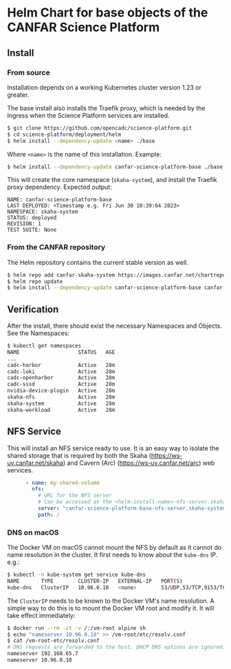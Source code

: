 # Helm Chart for base objects of the CANFAR Science Platform

## Install

### From source

Installation depends on a working Kubernetes cluster version 1.23 or greater.

The base install also installs the Traefik proxy, which is needed by the Ingress when the Science Platform services are installed.

```sh
$ git clone https://github.com/opencadc/science-platform.git
$ cd science-platform/deployment/helm
$ helm install --dependency-update <name> ./base
```

Where `<name>` is the name of this installation.  Example:
```sh
$ helm install --dependency-update canfar-science-platform-base ./base
```
This will create the core namespace (`skaha-system`), and install the Traefik proxy dependency.  Expected output:
```
NAME: canfar-science-platform-base
LAST DEPLOYED: <Timestamp e.g. Fri Jun 30 10:39:04 2023>
NAMESPACE: skaha-system
STATUS: deployed
REVISION: 1
TEST SUITE: None
```

### From the CANFAR repository

The Helm repository contains the current stable version as well.

```sh
$ helm repo add canfar-skaha-system https://images.canfar.net/chartrepo/skaha-system
$ helm repo update
$ helm install --dependency-update canfar-science-platform-base canfar-skaha-system/base
```

## Verification

After the install, there should exist the necessary Namespaces and Objects.  See the Namespaces:

```sh
$ kubectl get namespaces
NAME                   STATUS   AGE
...
cadc-harbor            Active   28m
cadc-loki              Active   28m
cadc-openharbor        Active   28m
cadc-sssd              Active   28m
nvidia-device-plugin   Active   28m
skaha-nfs              Active   28m
skaha-system           Active   28m
skaha-workload         Active   28m
```

## NFS Service

This will install an NFS service ready to use.  It is an easy way to isolate the shared storage that is required by both the Skaha (https://ws-uv.canfar.net/skaha) and Cavern (Arc) (https://ws-uv.canfar.net/arc) web services.

```yaml
      - name: my-shared-volume
        nfs: 
          # URL for the NFS server
          # Can be accessed at the <helm-install-name>-nfs-server.skaha-system.svc.cluster.local hostname.
          server: "canfar-science-platform-base-nfs-server.skaha-system.svc.cluster.local" # Change this!
          path: /
```

### DNS on macOS

The Docker VM on macOS cannot mount the NFS by default as it cannot do name resolution in the cluster.  It first needs to know about the `kube-dns` IP.  e.g.:

```sh
$ kubectl -n kube-system get service kube-dns
NAME       TYPE        CLUSTER-IP   EXTERNAL-IP   PORT(S)                  AGE
kube-dns   ClusterIP   10.96.0.10   <none>        53/UDP,53/TCP,9153/TCP   4d23h
```

The `ClusterIP` needs to be known to the Docker VM's name resolution.  A simple way to do this is to mount the Docker VM root and modify it.  It will take effect immediately:

```sh
$ docker run --rm -it -v /:/vm-root alpine sh
$ echo "nameserver 10.96.0.10" >> /vm-root/etc/resolv.conf
$ cat /vm-root-etc/resolv.conf
# DNS requests are forwarded to the host. DHCP DNS options are ignored.
nameserver 192.168.65.7
nameserver 10.96.0.10
```
